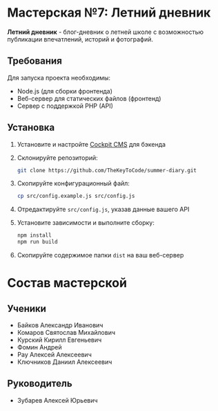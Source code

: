 # Мастерская №7: Летний дневник

**Летний дневник** - блог-дневник о летней школе с возможностью публикации впечатлений, историй и фотографий.

## Требования

Для запуска проекта необходимы:
* Node.js (для сборки фронтенда)
* Веб-сервер для статических файлов (фронтенд)
* Сервер с поддержкой PHP (API)

## Установка

1. Установите и настройте [Cockpit CMS](https://getcockpit.com/) для бэкенда
2. Склонируйте репозиторий:
   ```bash
   git clone https://github.com/TheKeyToCode/summer-diary.git
   ```

3. Скопируйте конфигурационный файл: 
    ```bash
   cp src/config.example.js src/config.js
   ```
4. Отредактируйте `src/config.js`, указав данные вашего API
5. Установите зависимости и выполните сборку:
    ```bash
    npm install
    npm run build
   ```
6. Скопируйте содержимое папки `dist` на ваш веб-сервер


# Состав мастерской

## Ученики
* Байков Александр Иванович
* Комаров Святослав Михайлович
* Курский Кирилл Евгеньевич
* Фомин Андрей
* Рау Алексей Алексеевич
* Ключников Даниил Алексеевич


## Руководитель
* Зубарев Алексей Юрьевич